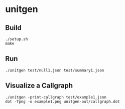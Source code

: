 # unitgen

## Build
```
./setup.sh
make
```

## Run
```
./unitgen test/null1.json test/summary1.json
```

## Visualize a Callgraph
```
./unitgen -print-callgraph test/example1.json
dot -Tpng -o example1.png unitgen-out/callgraph.dot
```
